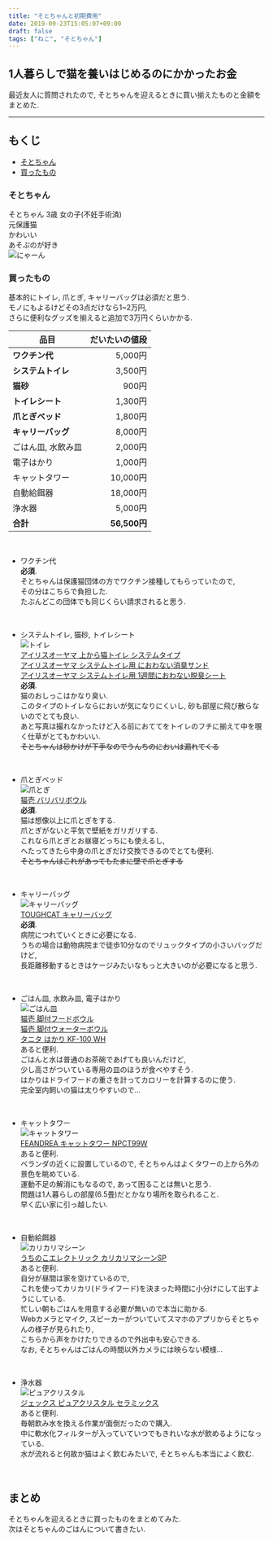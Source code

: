 ```yaml
---
title: "そとちゃんと初期費用"
date: 2019-09-23T15:05:07+09:00
draft: false
tags: ["ねこ", "そとちゃん"]
---
```


## 1人暮らしで猫を養いはじめるのにかかったお金
最近友人に質問されたので, そとちゃんを迎えるときに買い揃えたものと金額をまとめた.  

<!--more-->
---

## もくじ
- [そとちゃん](#そとちゃん)
- [買ったもの](#買ったもの)

### そとちゃん
そとちゃん 3歳 女の子(不妊手術済)  
元保護猫  
かわいい  
あそぶのが好き  
![にゃーん](/images/2019-09-23-sotochan-meow.jpg)

### 買ったもの  
基本的にトイレ, 爪とぎ, キャリーバッグは必須だと思う.  
モノにもよるけどその3点だけなら1~2万円,  
さらに便利なグッズを揃えると追加で3万円くらいかかる.  

|品目|だいたいの値段|
|---|---:|
|**ワクチン代**|5,000円|
|**システムトイレ**|3,500円|
|**猫砂**|900円|
|**トイレシート**|1,300円|
|**爪とぎベッド**|1,800円|
|**キャリーバッグ**|8,000円|
|ごはん皿, 水飲み皿|2,000円|
|電子はかり|1,000円|
|キャットタワー|10,000円|
|自動給餌器|18,000円|
|浄水器|5,000円|
|**合計**|**56,500円**|
<br>

- ワクチン代  
**必須**.  
そとちゃんは保護猫団体の方でワクチン接種してもらっていたので,  
その分はこちらで負担した.  
たぶんどこの団体でも同じくらい請求されると思う.  
<br>

- システムトイレ, 猫砂, トイレシート  
![トイレ](/images/2019-09-23-sotochan-toilet.jpg)  
[アイリスオーヤマ 上から猫トイレ システムタイプ](https://www.amazon.co.jp/gp/product/B07K8S83RT/ref=as_li_tl?ie=UTF8&camp=247&creative=1211&creativeASIN=B07K8S83RT&linkCode=as2&tag=uzimihsr-22&linkId=4eac485c7fb4e1148f3002fb6936b606)  
[アイリスオーヤマ システムトイレ用 におわない消臭サンド](https://www.amazon.co.jp/gp/product/B078BPC13P/ref=as_li_tl?ie=UTF8&camp=247&creative=1211&creativeASIN=B078BPC13P&linkCode=as2&tag=uzimihsr-22&linkId=985598e5398236244f57c022ff1dd617)  
[アイリスオーヤマ システムトイレ用 1週間におわない脱臭シート](https://www.amazon.co.jp/gp/product/B07821992P/ref=as_li_tl?ie=UTF8&camp=247&creative=1211&creativeASIN=B07821992P&linkCode=as2&tag=uzimihsr-22&linkId=6202ed5b774c97f0df812901812a9ad8)  
**必須**.  
猫のおしっこはかなり臭い.  
このタイプのトイレならにおいが気になりにくいし, 砂も部屋に飛び散らないのでとても良い.  
あと写真は撮れなかったけど入る前におててをトイレのフチに揃えて中を覗く仕草がとてもかわいい.  
~~そとちゃんは砂かけが下手なのでうんちのにおいは漏れてくる~~  
<br>

- 爪とぎベッド  
![爪とぎ](/images/2019-09-23-sotochan-bowl.jpg)  
[猫壱 バリバリボウル](https://www.amazon.co.jp/gp/product/B071KDKGMY/ref=as_li_tl?ie=UTF8&camp=247&creative=1211&creativeASIN=B071KDKGMY&linkCode=as2&tag=uzimihsr-22&linkId=26f2db1d9be5f458cb37d8c4ec919848)  
**必須**.  
猫は想像以上に爪とぎをする.  
爪とぎがないと平気で壁紙をガリガリする.  
これなら爪とぎとお昼寝どっちにも使えるし,  
へたってきたら中身の爪とぎだけ交換できるのでとても便利.  
~~そとちゃんはこれがあってもたまに壁で爪とぎする~~  
<br>

- キャリーバッグ  
![キャリーバッグ](/images/2019-09-23-sotochan-carry.jpg)  
[TOUGHCAT キャリーバッグ](https://www.amazon.co.jp/gp/product/B07S1PKMLF/ref=as_li_tl?ie=UTF8&camp=247&creative=1211&creativeASIN=B07S1PKMLF&linkCode=as2&tag=uzimihsr-22&linkId=86c77ba7dd7d393d784be2eaa30fbd8a)  
**必須**.  
病院につれていくときに必要になる.  
うちの場合は動物病院まで徒歩10分なのでリュックタイプの小さいバッグだけど,  
長距離移動するときはケージみたいなもっと大きいのが必要になると思う.  
<br>

- ごはん皿, 水飲み皿, 電子はかり  
![ごはん皿](/images/2019-09-23-sotochan-dish.jpg)  
[猫壱 脚付フードボウル](https://www.amazon.co.jp/gp/product/B07N66Z5VM/ref=as_li_tl?ie=UTF8&camp=247&creative=1211&creativeASIN=B07N66Z5VM&linkCode=as2&tag=uzimihsr-22&linkId=fcab26c0b49e3b856b1298a085351821)  
[猫壱 脚付ウォーターボウル](https://www.amazon.co.jp/gp/product/B07P8YK2PH/ref=as_li_tl?ie=UTF8&camp=247&creative=1211&creativeASIN=B07P8YK2PH&linkCode=as2&tag=uzimihsr-22&linkId=9005899643259dcb048c5c0f6fec0eeb)  
[タニタ はかり KF-100 WH](https://www.amazon.co.jp/gp/product/B01M0KYTS3/ref=as_li_tl?ie=UTF8&camp=247&creative=1211&creativeASIN=B01M0KYTS3&linkCode=as2&tag=uzimihsr-22&linkId=1522ddb1bd59999e67d9f2a637f58ec9)  
あると便利.  
ごはんと水は普通のお茶碗であげても良いんだけど,  
少し高さがついている専用の皿のほうが食べやすそう.  
はかりはドライフードの重さを計ってカロリーを計算するのに使う.  
完全室内飼いの猫は太りやすいので...  
<br>

- キャットタワー  
![キャットタワー](/images/2019-09-23-sotochan-tower.jpg)  
[FEANDREA キャットタワー NPCT99W](https://www.amazon.co.jp/gp/product/B079DQTH89/ref=as_li_tl?ie=UTF8&camp=247&creative=1211&creativeASIN=B079DQTH89&linkCode=as2&tag=uzimihsr-22&linkId=2ccb13a271b22b3a7d717758f5d70390)  
あると便利.  
ベランダの近くに設置しているので, そとちゃんはよくタワーの上から外の景色を眺めている.  
運動不足の解消にもなるので, あって困ることは無いと思う.  
問題は1人暮らしの部屋(6.5畳)だとかなり場所を取られること.  
早く広い家に引っ越したい.  
<br>

- 自動給餌器  
![カリカリマシーン](/images/2019-09-23-sotochan-feeder.jpg)  
[うちのこエレクトリック カリカリマシーンSP](https://www.amazon.co.jp/gp/product/B01M3MWUCP/ref=as_li_tl?ie=UTF8&camp=247&creative=1211&creativeASIN=B01M3MWUCP&linkCode=as2&tag=uzimihsr-22&linkId=b071b65cb122a8370ae286c3339079ac)  
あると便利.  
自分が昼間は家を空けているので,  
これを使ってカリカリ(ドライフード)を決まった時間に小分けにして出すようにしている.  
忙しい朝もごはんを用意する必要が無いので本当に助かる.  
Webカメラとマイク, スピーカーがついていてスマホのアプリからそとちゃんの様子が見られたり,  
こちらから声をかけたりできるので外出中も安心できる.  
なお, そとちゃんはごはんの時間以外カメラには映らない模様...  
<br>

- 浄水器  
![ピュアクリスタル](/images/2019-09-23-sotochan-water.jpg)  
[ジェックス ピュアクリスタル セラミックス](https://www.amazon.co.jp/gp/product/B00VWKBF2Y/ref=as_li_tl?ie=UTF8&camp=247&creative=1211&creativeASIN=B00VWKBF2Y&linkCode=as2&tag=uzimihsr-22&linkId=45d79680c116665c2a402a21f0f3c20c)  
あると便利.  
毎朝飲み水を換える作業が面倒だったので購入.  
中に軟水化フィルターが入っていていつでもきれいな水が飲めるようになっている.  
水が流れると何故か猫はよく飲むみたいで, そとちゃんも本当によく飲む.  
<br>

## まとめ
そとちゃんを迎えるときに買ったものをまとめてみた.  
次はそとちゃんのごはんについて書きたい.  
